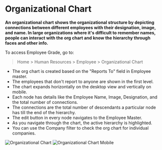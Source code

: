 <!-- add-breadcrumbs -->

# Organizational Chart


**An organizational chart shows the organizational structure by depicting connections between different employees with their designation, image, and name. In large organizations where it's difficult to remember names, people can interact with the org chart and know the hierarchy through faces and other info.**

To access Employee Grade, go to:

> Home > Human Resources > Employee > Organizational Chart

- The org chart is created based on the "Reports To" field in Employee master.
- The employees that don't report to anyone are shown in the first level.
- The chart expands horizontally on the desktop view and vertically on mobile.
- Each node has details like the Employee Name, Image, Designation, and the total number of connections.
- The connections are the total number of descendants a particular node has till the end of the hierarchy.
- The edit button in every node navigates to the Employee Master.
- As you navigate through the chart, the active hierarchy is highlighted.
- You can use the Company filter to check the org chart for individual companies.


<img alt="Organizational Chart" class="screenshot" src="{{docs_base_url}}/v13/assets/img/human-resources/org-chart.png">

<img alt="Organizational Chart Mobile" class="screenshot" src="{{docs_base_url}}/v13/assets/img/human-resources/org-chart-mobile.png">